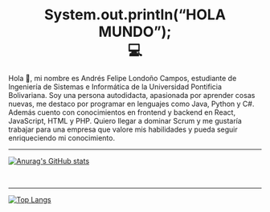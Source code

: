 <h1 align="center"> System.out.println(“HOLA MUNDO”); 
<br>💻</h1>
<p>
Hola 👋, mi nombre es Andrés Felipe Londoño Campos, estudiante de Ingeniería de Sistemas e Informática de la Universidad Pontificia Bolivariana. Soy una persona autodidacta, apasionada por aprender cosas nuevas, me destaco por programar en lenguajes como Java, Python y C#. Además cuento con conocimientos en frontend y backend en React, JavaScript, HTML y PHP. Quiero llegar a dominar Scrum y me gustaría trabajar para una empresa que valore mis habilidades y pueda seguir enriqueciendo mi conocimiento.
</p>

<hr> </hr>

[![Anurag's GitHub stats](https://github-readme-stats.vercel.app/api?username=ApidriuC&count_private=true&show_icons=true)](https://github.com/anuraghazra/github-readme-stats)

<br>
<hr> </hr>

[![Top Langs](https://github-readme-stats.vercel.app/api/top-langs/?username=ApidriuC&layout=compact)](https://github.com/anuraghazra/github-readme-stats)

<!---
ApidriuC/ApidriuC is a ✨ special ✨ repository because its `README.md` (this file) appears on your GitHub profile.
You can click the Preview link to take a look at your changes.
--->
